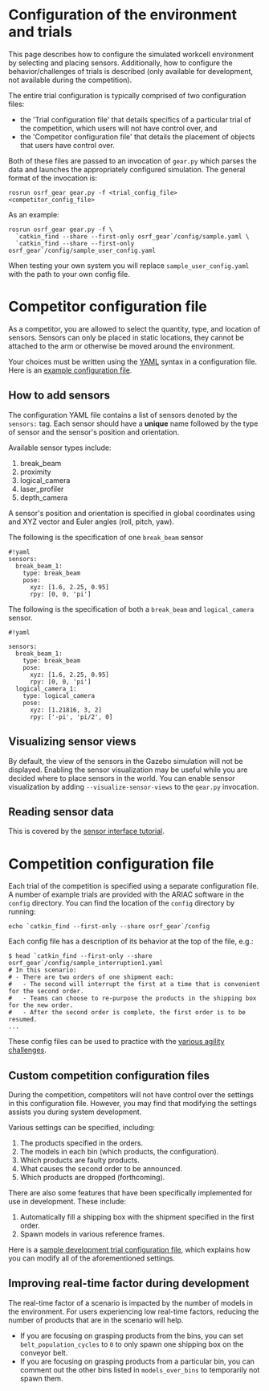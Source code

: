 # Configuration of the environment and trials
This page describes how to configure the simulated workcell environment by selecting and placing sensors.
Additionally, how to configure the behavior/challenges of trials is described (only available for development, not available during the competition).

The entire trial configuration is typically comprised of two configuration files:

 -  the 'Trial configuration file' that details specifics of a particular trial of the competition, which users will not have control over, and
 -  the 'Competitor configuration file' that details the placement of objects that users have control over.

Both of these files are passed to an invocation of `gear.py` which parses the data and launches the appropriately configured simulation. The general format of the invocation is:
```
rosrun osrf_gear gear.py -f <trial_config_file> <competitor_config_file>
```
As an example:
```
rosrun osrf_gear gear.py -f \
  `catkin_find --share --first-only osrf_gear`/config/sample.yaml \
  `catkin_find --share --first-only osrf_gear`/config/sample_user_config.yaml
```

When testing your own system you will replace `sample_user_config.yaml` with the path to your own config file.

# Competitor configuration file

As a competitor, you are allowed to select the quantity, type, and location of sensors.
Sensors can only be placed in static locations, they cannot be attached to the arm or otherwise be moved around the environment.

Your choices must be written using the [YAML](http://yaml.org/) syntax in a configuration file. Here is an [example configuration file](https://bitbucket.org/osrf/ariac/raw/master/ariac_example/config/sample_gear_conf.yaml).

## How to add sensors

The configuration YAML file contains a list of sensors denoted by the ``sensors:`` tag. Each sensor should have a **unique** name followed by the type of sensor and the sensor's position and orientation.

Available sensor types include:

1. break_beam
1. proximity
1. logical_camera
1. laser_profiler
1. depth_camera

A sensor's position and orientation is specified in global coordinates using and XYZ vector and Euler angles (roll, pitch, yaw).

The following is the specification of one `break_beam` sensor


```
#!yaml
sensors:
  break_beam_1:
    type: break_beam
    pose:
      xyz: [1.6, 2.25, 0.95]
      rpy: [0, 0, 'pi']
```

The following is the specification of both a `break_beam` and `logical_camera` sensor.

```
#!yaml

sensors:
  break_beam_1:
    type: break_beam
    pose:
      xyz: [1.6, 2.25, 0.95]
      rpy: [0, 0, 'pi']
  logical_camera_1:
    type: logical_camera
    pose:
      xyz: [1.21816, 3, 2]
      rpy: ['-pi', 'pi/2', 0]
```

## Visualizing sensor views
By default, the view of the sensors in the Gazebo simulation will not be displayed.
Enabling the sensor visualization may be useful while you are decided where to place sensors in the world.
You can enable sensor visualization by adding `--visualize-sensor-views` to the `gear.py` invocation.

## Reading sensor data
This is covered by the [sensor interface tutorial](http://wiki.ros.org/ariac/2018/Tutorials/SensorInterface).

# Competition configuration file
Each trial of the competition is specified using a separate configuration file.
A number of example trials are provided with the ARIAC software in the `config` directory.
You can find the location of the `config` directory by running:
```
echo `catkin_find --first-only --share osrf_gear`/config
```

Each config file has a description of its behavior at the top of the file, e.g.:
```
$ head `catkin_find --first-only --share osrf_gear`/config/sample_interruption1.yaml
# In this scenario:
# - There are two orders of one shipment each:
#   - The second will interrupt the first at a time that is convenient for the second order.
#   - Teams can choose to re-purpose the products in the shipping box for the new order.
#   - After the second order is complete, the first order is to be resumed.
...
```

These config files can be used to practice with the [various agility challenges](https://bitbucket.org/osrf/ariac/wiki/2018/agility_challenges).

## Custom competition configuration files
During the competition, competitors will not have control over the settings in this configuration file. However, you may find that modifying the settings assists you during system development.

Various settings can be specified, including:

1. The products specified in the orders.
1. The models in each bin (which products, the configuration).
1. Which products are faulty products.
1. What causes the second order to be announced.
1. Which products are dropped (forthcoming).


There are also some features that have been specifically implemented for use in development. These include:

1. Automatically fill a shipping box with the shipment specified in the first order.
1. Spawn models in various reference frames.

Here is a [sample development trial configuration file](https://bitbucket.org/osrf/ariac/raw/master/osrf_gear/config/example_custom_config.yaml), which explains how you can modify all of the aforementioned settings.

## Improving real-time factor during development

The real-time factor of a scenario is impacted by the number of models in the environment.
For users experiencing low real-time factors, reducing the number of products that are in the scenario will help.

- If you are focusing on grasping products from the bins, you can set `belt_population_cycles` to `0` to only spawn one shipping box on the conveyor belt.
- If you are focusing on grasping products from a particular bin, you can comment out the other bins listed in `models_over_bins` to temporarily not spawn them.